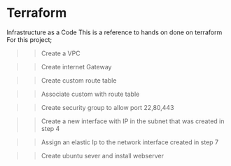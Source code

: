 # Terraform
Infrastructure as a Code
This is a reference to hands on done on terraform 
For this project;

>> Create a VPC 

>> Create internet Gateway 

>> Create custom route table 

>> Associate custom with route table 

>> Create security group to allow port 22,80,443 

>> Create a new interface with IP in the subnet  that was created in step 4 

>> Assign an elastic Ip to the network interface created in step 7 

>> Create ubuntu sever and install webserver 
